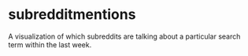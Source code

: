 # subredditmentions
A visualization of which subreddits are talking about a particular search term within the last week.
